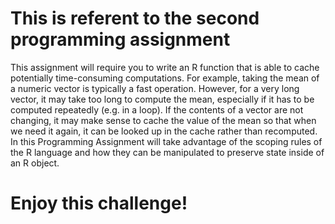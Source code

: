 # This is referent to the second programming assignment 
This assignment will require you to write an R function that is able to cache potentially time-consuming computations. 
For example, taking the mean of a numeric vector is typically a fast operation. 
However, for a very long vector, it may take too long to compute the mean, especially if it has to be computed repeatedly (e.g. in a loop). 
If the contents of a vector are not changing, it may make sense to cache the value of the mean 
so that when we need it again, it can be looked up in the cache rather than recomputed. 
In this Programming Assignment will take advantage of the scoping rules of the R language and 
how they can be manipulated to preserve state inside of an R object.

# Enjoy this challenge!

